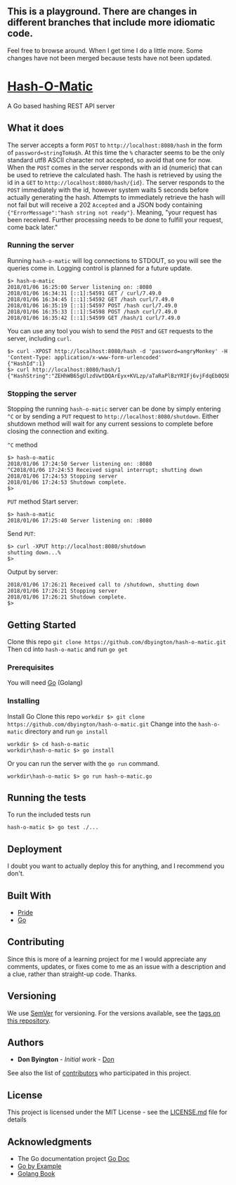 ## This is a playground. There are changes in different branches that include more idiomatic code.
Feel free to browse around.
When I get time I do a little more. Some changes have not been merged because tests have not been updated. 

# [Hash-O-Matic](https://github.com/dbyington/hash-o-matic) 
A Go based hashing REST API server

## What it does

The server accepts a form `POST` to `http://localhost:8080/hash` in the form of `password=stringToHa$h`. At this time the `%` character seems to be the only standard utf8 ASCII character not accepted, so avoid that one for now.
When the `POST` comes in the server responds with an id (numeric) that can be used to retrieve the calculated hash. The hash is retrieved by using the id in a `GET` to `http://localhost:8080/hash/{id}`.
The server responds to the `POST` immediately with the id, however system waits 5 seconds before actually generating the hash. Attempts to immediately retrieve the hash will not fail but will receive a 202 `Accepted` and a JSON body containing `{"ErrorMessage":"hash string not ready"}`. Meaning, "your request has been received. Further processing needs to be done to fulfill your request, come back later."

### Running the server

Running `hash-o-matic` will log connections to STDOUT, so you will see the queries come in. Logging control is planned for a future update.

```
$> hash-o-matic
2018/01/06 16:25:00 Server listening on: :8080
2018/01/06 16:34:31 [::1]:54591 GET / curl/7.49.0
2018/01/06 16:34:45 [::1]:54592 GET /hash curl/7.49.0
2018/01/06 16:35:19 [::1]:54597 POST /hash curl/7.49.0
2018/01/06 16:35:33 [::1]:54598 POST /hash curl/7.49.0
2018/01/06 16:35:42 [::1]:54599 GET /hash/1 curl/7.49.0
```

You can use any tool you wish to send the `POST` and `GET` requests to the server, including `curl`.
```
$> curl -XPOST http://localhost:8080/hash -d 'password=angryMonkey' -H 'Content-Type: application/x-www-form-urlencoded'
{"HashId":1}
$> curl http://localhost:8080/hash/1
{"HashString":"ZEHhWB65gUlzdVwtDQArEyx+KVLzp/aTaRaPlBzYRIFj6vjFdqEb0Q5B8zVKCZ0vKbZPZklJz0Fd7su2A+gf7Q=="}
```

### Stopping the server

Stopping the running `hash-o-matic` server can be done by simply entering `^C` or by sending a `PUT` request to `http://localhost:8080/shutdown`. Either shutdown method will wait for any current sessions to complete before closing the connection and exiting.


`^C` method
```
$> hash-o-matic
2018/01/06 17:24:50 Server listening on: :8080
^C2018/01/06 17:24:53 Received signal interrupt; shutting down
2018/01/06 17:24:53 Stopping server
2018/01/06 17:24:53 Shutdown complete.
$>
```
`PUT` method
Start server:
```
$> hash-o-matic
2018/01/06 17:25:40 Server listening on: :8080

```
Send `PUT`:
```
$> curl -XPUT http://localhost:8080/shutdown
shutting down...%
$>
```
Output by server:
```
2018/01/06 17:26:21 Received call to /shutdown, shutting down
2018/01/06 17:26:21 Stopping server
2018/01/06 17:26:21 Shutdown complete.
$>
```

## Getting Started

Clone this repo `git clone https://github.com/dbyington/hash-o-matic.git`
Then cd into `hash-o-matic` and run `go get`

### Prerequisites

You will need [Go](https://golang.org/) (Golang)


### Installing

Install Go
Clone this repo
`workdir $> git clone https://github.com/dbyington/hash-o-matic.git`
Change into the `hash-o-matic` directory and run `go install`

```
workdir $> cd hash-o-matic
workdir\hash-o-matic $> go install
```

Or you can run the server with the `go run` command.

```
workdir\hash-o-matic $> go run hash-o-matic.go
```

## Running the tests

To run the included tests run
```
hash-o-matic $> go test ./...
```

## Deployment

I doubt you want to actually deploy this for anything, and I recommend you don't.

## Built With

* [Pride](https://www.google.com/search?q=pride)
* [Go](https://golang.org)

## Contributing

Since this is more of a learning project for me I would appreciate any comments, updates, or fixes come to me as an issue with a description and a clue, rather than straight-up code. Thanks.

## Versioning

We use [SemVer](http://semver.org/) for versioning. For the versions available, see the [tags on this repository](https://github.com/dbyington/hash-o-matic/tags).

## Authors

* **Don Byington** - *Initial work* - [Don](https://github.com/dbyington)

See also the list of [contributors](https://github.com/dbyington/hash-o-matic/contributors) who participated in this project.

## License

This project is licensed under the MIT License - see the [LICENSE.md](LICENSE.md) file for details

## Acknowledgments

* The Go documentation project [Go Doc](https://golang.org/doc/)
* [Go by Example](https://gobyexample.com/)
* [Golang Book](http://www.golang-book.com/)
```
